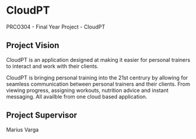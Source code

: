 # CloudPT
PRCO304 - Final Year Project - CloudPT

## Project Vision
CloudPT is an application designed at making it easier for personal trainers to interact and work with their clients.

CloudPT is bringing personal training into the 21st centrury by allowing for seamless communication between personal trainers and their clients. From viewing progress, assigning workouts, nutrition advice and instant messaging. All availble from one cloud based application.

## Project Supervisor
Marius Varga